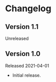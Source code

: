 
Changelog
=========


Version 1.1
-----------

Unreleased



Version 1.0
-----------

Released 2021-04-01

* Initial release.
